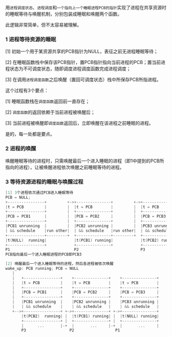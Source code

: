 用`进程调度状态`、`进程调度`和`一个指向上一个睡眠进程PCB的指针`实现了进程在共享资源时的睡眠等待与唤醒机制，分别包装成睡眠和唤醒两个函数。

此逻辑非常简单，但不太容易被理解。

### 1 进程等待资源的睡眠
[1] 初始一个用于某资源共享的PCB指针为NULL，表征之前无进程睡眠等待；

[2] 在睡眠函数栈中保存该PCB指针，置PCB指针指向当前进程的PCB；置当前进程状态为不可调度状态，随即调度进程调度函数完成进程调度；

[3] 在调用`进程调度函数`之后唤醒（置回可调度状态）栈中所保存PCB所指进程。

这个过程有3个要点：

[1] 睡眠函数栈在`调度函数`返回前一直存在；

[2] `调度函数`的返回依赖于当前进程被唤醒后；

[3] 当前进程被唤醒即`调度函数`返回后，立即唤醒在该进程之前睡眠的进程。

是的，每一处都是要点。

### 2 进程的唤醒
唤醒睡眠等待的进程时，只需唤醒最后一个进入睡眠的进程（即1中提到的PCB所指向的进程），让被唤醒进程依次唤醒之前睡眠等待的进程。

### 3 等待资源进程的睡眠与唤醒过程
```C
[1] 3个进程依次通过PCB进入睡眠等待
PCB = NULL;
+----------------+         +->+---------------+         +->+---------------+
|t = PCB         |         |  |t = PCB        |         |  |t = PCB        |
+----------------+         |  +---------------+         |  +---------------+
|PCB = PCB1      |         |  |PCB = PCB2     |         |  |PCB = PCB3     |
+----------------+         |  +---------------+         |  +---------------+
|PCB1 unrunning  |         |  |PCB2 unrunning |         |  |PCB3 unrunning |
| && schedule    |run other|  | && schedule   |run other|  | && schedule   |
+----------------+---------+  +---------------+---------+  +---------------+
|t(NULL)  running|            |t(PCB1) running|            |t(PCB2) running|
+----------------+            +---------------+            +---------------+
P1                            P2                           P3
PCB指向最后一个进入睡眠进程的PCB即PCB3

[2] 唤醒最后一个进入睡眠等待的进程，然后各进程被依次唤醒
wake_up: PCB running; PCB = NULL
   |
   |   +----------------+    +---------------+    +---------------+
   |   |t = PCB         |    |t = PCB        |    |t = PCB        |
   |   +----------------+    +---------------+    +---------------+
   |   |PCB = PCB1      |    |PCB = PCB2     |    |PCB = PCB3     |
   |   +----------------+    +---------------+    +---------------+
   |   |PCB1 unrunning  |    |PCB2 unrunning |    |PCB3 unrunning |
   |   | && schedule    |    | && schedule   |    | && schedule   |
   +-->+----------------+ +->+---------------+ +->+---------------+
       |t(PCB2)  running| |  |t(PCB1) running| |  |t(NULL) running|
       +----------------+ |  +---------------+ |  +---------------+
       |      ...       |-+  |       ...     |-+  |       ...     |
       P3                   P2                  P1
```
